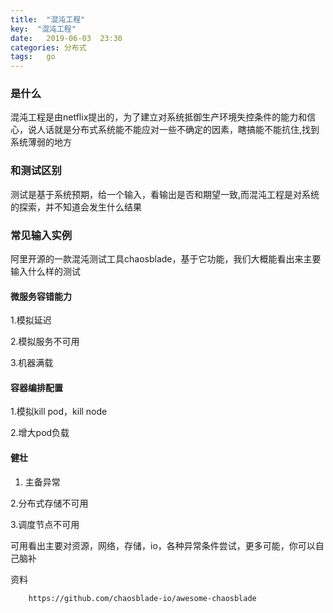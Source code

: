 ```yaml
---
title:  "混沌工程"
key:  "混沌工程"
date:   2019-06-03  23:30
categories: 分布式
tags:   go
---
```


### 是什么

混沌工程是由netflix提出的，为了建立对系统抵御生产环境失控条件的能力和信心，说人话就是分布式系统能不能应对一些不确定的因素，瞎搞能不能抗住,找到系统薄弱的地方


### 和测试区别

测试是基于系统预期，给一个输入，看输出是否和期望一致,而混沌工程是对系统的探索，并不知道会发生什么结果


### 常见输入实例

阿里开源的一款混沌测试工具chaosblade，基于它功能，我们大概能看出来主要输入什么样的测试


#### 微服务容错能力

1.模拟延迟

2.模拟服务不可用

3.机器满载

#### 容器编排配置

1.模拟kill pod，kill node

2.增大pod负载

#### 健壮


1. 主备异常

2.分布式存储不可用

3.调度节点不可用


可用看出主要对资源，网络，存储，io，各种异常条件尝试，更多可能，你可以自己脑补

资料

        https://github.com/chaosblade-io/awesome-chaosblade